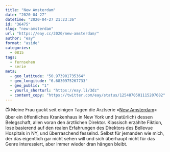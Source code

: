 ```yaml
---
title: "New Amsterdam"
date: "2020-04-27"
datetime: "2020-04-27 21:23:36"
id: "36475"
slug: "new-amsterdam"
url: "https://eay.cc/2020/new-amsterdam/"
author: "eay"
format: "aside"
categories:
  - 0815
tags:
  - fernsehen
  - serie
meta:
  - geo_latitude: "50.973901735364"
  - geo_longitude: "6.6830975267733"
  - geo_public: "1"
  - yourls_shorturl: "https://eay.li/3dz"
  - content_copy: "https://twitter.com/eay/status/1254870501115207682"
---
```


📺 Meine Frau guckt seit einigen Tagen die Arztserie »[New Amsterdam](https://en.wikipedia.org/wiki/New_Amsterdam_(2018_TV_series))« über ein öffentliches Krankenhaus in New York und (natürlich) dessen Belegschaft, allen voran den ärztlichen Direktor. Klassisch erzählte Fiktion, lose basierend auf den realen Erfahrungen des Direktors des Bellevue Hospitals in NY, und überraschend fesselnd. Selbst für jemanden wie mich, der das eigentlich gar nicht sehen will und sich überhaupt nicht für das Genre interessiert, aber immer wieder dran hängen bleibt.
